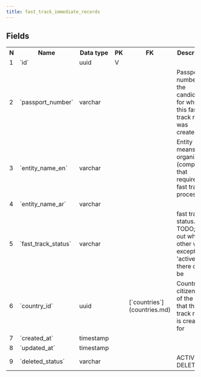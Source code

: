 ```yaml
---
title: fast_track_immediate_records 
---
```


## Fields

<table style="width: 100%">
    <colgroup>
       <col span="1" style="width: 3%;"/>
       <col span="1" style="width: 12%;"/>
       <col span="1" style="width: 10%;"/>
       <col span="1" style="width: 3%;"/>
       <col span="1" style="width: 12%;"/>
       <col span="1" style="width: 60%;"/>
    </colgroup>
  <tr>
    <th>N</th>
    <th>Name</th>
    <th>Data type</th>
    <th>PK</th>
    <th>FK</th>
    <th>Description</th>
  </tr>
<tr><td>1</td><td>`id`</td><td>uuid</td><td>V</td><td></td><td></td></tr>
<tr><td>2</td><td>`passport_number`</td><td>varchar</td><td></td><td></td><td>Passport number of the candidate for whom this fast track record was created.</td></tr>
<tr><td>3</td><td>`entity_name_en`</td><td>varchar</td><td></td><td></td><td>Entity - means organization (company) that requires fast track process</td></tr>
<tr><td>4</td><td>`entity_name_ar`</td><td>varchar</td><td></td><td></td><td></td></tr>
<tr><td>5</td><td>`fast_track_status`</td><td>varchar</td><td></td><td></td><td>fast track status. TODO; find out what other values except 'active' there can be</td></tr>
<tr><td>6</td><td>`country_id`</td><td>uuid</td><td></td><td>[`countries`](countries.md)</td><td>Country of citizenship of the user that this fast track record is created for</td></tr>
<tr><td>7</td><td>`created_at`</td><td>timestamp</td><td></td><td></td><td></td></tr>
<tr><td>8</td><td>`updated_at`</td><td>timestamp</td><td></td><td></td><td></td></tr>
<tr><td>9</td><td>`deleted_status`</td><td>varchar</td><td></td><td></td><td>ACTIVE, DELETED</td></tr>

</table>